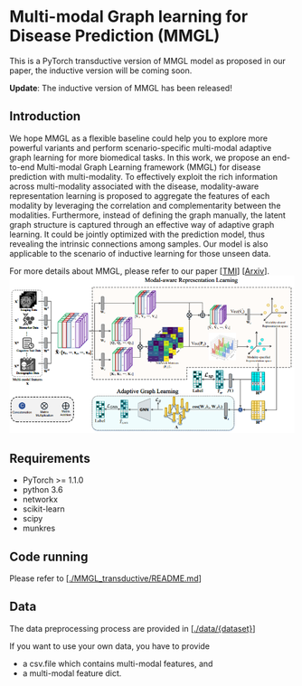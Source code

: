 # Multi-modal Graph learning for Disease Prediction (MMGL)

This is a PyTorch transductive version of MMGL model as proposed in our paper, the inductive version will be coming soon.

**Update**: The inductive version of MMGL has been released!

## Introduction
We hope MMGL as a flexible baseline could help you to explore more powerful variants and perform scenario-specific multi-modal adaptive graph learning for more biomedical tasks. In this work, we propose an end-to-end Multi-modal Graph Learning framework (MMGL) for disease prediction with multi-modality. To effectively exploit the rich information across multi-modality associated with the disease, modality-aware representation learning is proposed to aggregate the features of each modality by leveraging the correlation and complementarity between the modalities. Furthermore, instead of defining the graph manually, the latent graph structure is captured through an effective way of adaptive graph learning. It could be jointly optimized with the prediction model, thus revealing the intrinsic connections among samples. Our model is also applicable to the scenario of inductive learning for those unseen data.

For more details about MMGL, please refer to our paper [[TMI](https://ieeexplore.ieee.org/abstract/document/9733917)] [[Arxiv](https://arxiv.org/abs/2203.05880)].
![image](https://github.com/SsGood/MMGL/blob/main/img/MMGL.png)

## Requirements
* PyTorch >= 1.1.0
* python 3.6
* networkx
* scikit-learn
* scipy
* munkres

## Code running

Please refer to  [[./MMGL_transductive/README.md](https://github.com/SsGood/MMGL/blob/main/MMGL_transductive/README.md)]

## Data
The data preprocessing process are provided in [[./data/{dataset}](https://github.com/SsGood/MMGL/blob/main/data/)]

If you want to use your own data, you have to provide 
* a csv.file which contains multi-modal features, and
* a multi-modal feature dict.

